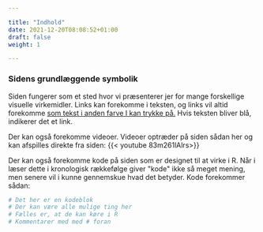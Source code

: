 ```yaml
---

title: "Indhold"
date: 2021-12-20T08:08:52+01:00
draft: false
weight: 1

---
```


### Sidens grundlæggende symbolik
Siden fungerer som et sted hvor vi præsenterer jer for mange forskellige visuelle virkemidler. Links kan forekomme i teksten, og links vil altid forekomme [som tekst i anden farve I kan trykke på.](https://youtu.be/dQw4w9WgXcQ) Hvis teksten bliver blå, indikerer det et link.

Der kan også forekomme videoer. Videoer optræder på siden sådan her og kan afspilles direkte fra siden:
{{< youtube 83m261lAlrs>}}

Der kan også forekomme kode på siden som er designet til at virke i R. Når i læser dette i kronologisk rækkefølge giver "kode" ikke så meget mening, men senere vil i kunne gennemskue hvad det betyder. Kode forekommer sådan:

```R
# Det her er en kodeblok
# Der kan være alle mulige ting her
# Fælles er, at de kan køre i R
# Kommentarer med med # foran
```
